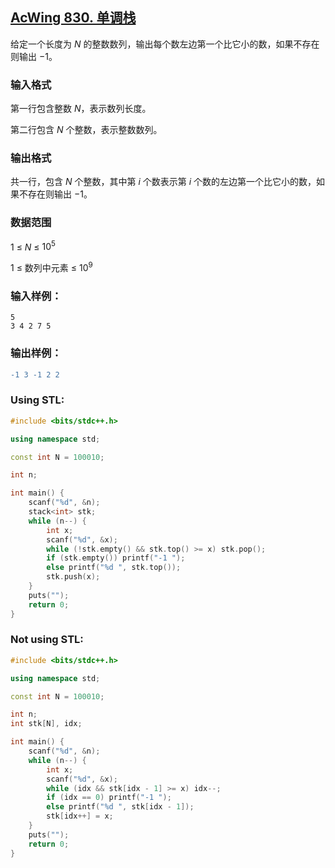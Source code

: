 ## [AcWing 830. 单调栈](https://www.acwing.com/problem/content/832/)

给定一个长度为 $N$ 的整数数列，输出每个数左边第一个比它小的数，如果不存在则输出 −1。

### **输入格式**

第一行包含整数 $N$，表示数列长度。

第二行包含 $N$ 个整数，表示整数数列。

### **输出格式**

共一行，包含 $N$ 个整数，其中第 $i$ 个数表示第 $i$ 个数的左边第一个比它小的数，如果不存在则输出 −1。

### **数据范围**

$1$ ≤ $N$ ≤ $10^5$

1 ≤ 数列中元素 ≤ $10^9$

### **输入样例：**

```
5
3 4 2 7 5
```

### **输出样例：**

```diff
-1 3 -1 2 2
```

### Using STL:

```cpp
#include <bits/stdc++.h>

using namespace std;

const int N = 100010;

int n;

int main() {
    scanf("%d", &n);
    stack<int> stk;
    while (n--) {
        int x;
        scanf("%d", &x);
        while (!stk.empty() && stk.top() >= x) stk.pop();
        if (stk.empty()) printf("-1 ");
        else printf("%d ", stk.top());
        stk.push(x);
    }
    puts("");
    return 0;
}
```

### Not using STL:

```cpp
#include <bits/stdc++.h>

using namespace std;

const int N = 100010;

int n;
int stk[N], idx;

int main() {
    scanf("%d", &n);
    while (n--) {
        int x;
        scanf("%d", &x);
        while (idx && stk[idx - 1] >= x) idx--;
        if (idx == 0) printf("-1 ");
        else printf("%d ", stk[idx - 1]);
        stk[idx++] = x;
    }
    puts("");
    return 0;
}
```